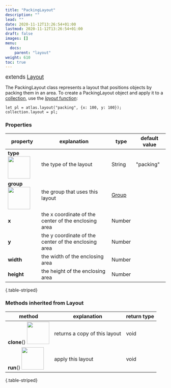 ```yaml
---
title: "PackingLayout"
description: ""
lead: ""
date: 2020-11-12T13:26:54+01:00
lastmod: 2020-11-12T13:26:54+01:00
draft: false
images: []
menu:
  docs:
    parent: "layout"
weight: 610
toc: true
---
```


<span style="font-size:1.2em">extends [Layout](../layout/)</span><br>

The PackingLayout class represents a layout that positions objects by packing them in an area. To create a PackingLayout object and apply it to a [collection](../../group/collection/), use the [_layout_ function](../../global/func/):

    let pl = atlas.layout("packing", {x: 100, y: 100});
    collection.layout = pl;

### Properties
| property |  explanation   | type | default value |
| --- | --- | --- | --- |
|**type** <img width="70px" src="../../readonly.png"> | the type of the layout | String | "packing" | 
|**group** <img width="70px" src="../../readonly.png">| the group that uses this layout | [Group](../../group/group/) |  |
|**x**| the x coordinate of the center of the enclosing area | Number |  |
|**y**| the y coordinate of the center of the enclosing area | Number |  |
|**width**| the width of the enclosing area | Number |  |
|**height**| the height of the enclosing area | Number |  |
{.table-striped}

### Methods inherited from Layout
| method |  explanation   | return type |
| --- | --- | --- |
| **clone**() <img width="70px" src="../../overrides.png"> | returns a copy of this layout | void |
| **run**() <img width="70px" src="../../overrides.png"> | apply this layout | void |
{.table-striped}